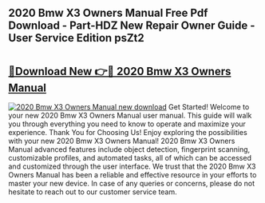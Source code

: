 ## 2020 Bmw X3 Owners Manual Free Pdf Download - Part-HDZ New Repair Owner Guide - User Service Edition psZt2

# <h2><a href="http://bc36994.oget.top/?id=2020+Bmw+X3+Owners+Manual">🔗Download New 👉🔴 2020 Bmw X3 Owners Manual</a></h2>

[![2020 Bmw X3 Owners Manual new download](https://i.imgur.com/5g1atiW.png)](http://bc36994.oget.top/?id=2020+Bmw+X3+Owners+Manual)
Get Started! Welcome to your new 2020 Bmw X3 Owners Manual user manual. This guide will walk you through everything you need to know to operate and maximize your experience. Thank You for Choosing Us! Enjoy exploring the possibilities with your new 2020 Bmw X3 Owners Manual! 2020 Bmw X3 Owners Manual advanced features include object detection, fingerprint scanning, customizable profiles, and automated tasks, all of which can be accessed and customized through the user interface. We trust that the 2020 Bmw X3 Owners Manual has been a reliable and effective resource in your efforts to master your new device. In case of any queries or concerns, please do not hesitate to reach out to our customer service team.
